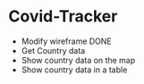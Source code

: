# Covid-Tracker

- Modify wireframe DONE
- Get Country data
- Show country data on the map
- Show country data in a table 
